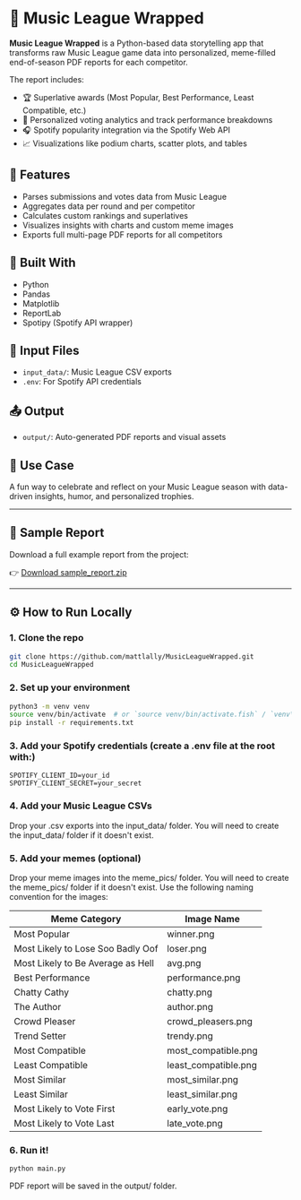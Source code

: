 # 🎵 Music League Wrapped

**Music League Wrapped** is a Python-based data storytelling app that transforms raw Music League game data into personalized, meme-filled end-of-season PDF reports for each competitor.

The report includes:
- 🏆 Superlative awards (Most Popular, Best Performance, Least Compatible, etc.)
- 🎯 Personalized voting analytics and track performance breakdowns
- 🎧 Spotify popularity integration via the Spotify Web API
- 📈 Visualizations like podium charts, scatter plots, and tables

## 🚀 Features
- Parses submissions and votes data from Music League
- Aggregates data per round and per competitor
- Calculates custom rankings and superlatives
- Visualizes insights with charts and custom meme images
- Exports full multi-page PDF reports for all competitors

## 🔧 Built With
- Python
- Pandas
- Matplotlib
- ReportLab
- Spotipy (Spotify API wrapper)

## 📂 Input Files
- `input_data/`: Music League CSV exports
- `.env`: For Spotify API credentials

## 📤 Output
- `output/`: Auto-generated PDF reports and visual assets

## 🧠 Use Case
A fun way to celebrate and reflect on your Music League season with data-driven insights, humor, and personalized trophies.

---
## 📄 Sample Report

Download a full example report from the project:

👉 [Download sample_report.zip](https://github.com/mattlally/MusicLeagueWrapped/raw/main/sample_report.zip)

---
## ⚙️ How to Run Locally

### 1. Clone the repo

```bash
git clone https://github.com/mattlally/MusicLeagueWrapped.git
cd MusicLeagueWrapped
```

### 2. Set up your environment
```bash
python3 -m venv venv
source venv/bin/activate  # or `source venv/bin/activate.fish` / `venv\Scripts\activate` on Windows
pip install -r requirements.txt
```

### 3. Add your Spotify credentials (create a .env file at the root with:)
```env
SPOTIFY_CLIENT_ID=your_id
SPOTIFY_CLIENT_SECRET=your_secret
```

### 4. Add your Music League CSVs
Drop your .csv exports into the input_data/ folder. You will need to create the input_data/ folder if it doesn't exist.

### 5. Add your memes (optional)
Drop your meme images into the meme_pics/ folder. You will need to create the meme_pics/ folder if it doesn't exist. Use the following naming convention for the images:


| Meme Category                     | Image Name           |
| --------------------------------- | -------------------- |
| Most Popular                      | winner.png           |
| Most Likely to Lose Soo Badly Oof | loser.png            |
| Most Likely to Be Average as Hell | avg.png              |
| Best Performance                  | performance.png      |
| Chatty Cathy                      | chatty.png           |
| The Author                        | author.png           |
| Crowd Pleaser                     | crowd_pleasers.png   |
| Trend Setter                      | trendy.png           |
| Most Compatible                   | most_compatible.png  |
| Least Compatible                  | least_compatible.png |
| Most Similar                      | most_similar.png     |
| Least Similar                     | least_similar.png    |
| Most Likely to Vote First         | early_vote.png       |
| Most Likely to Vote Last          | late_vote.png        |


### 6. Run it!
```bash
python main.py
```

PDF report will be saved in the output/ folder.

